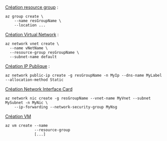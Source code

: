 [Création resource group](https://docs.microsoft.com/en-us/cli/azure/group?view=azure-cli-latest#az-group-create) :  

```console  
az group create \
    --name resGroupName \
    --location ... 
```

[Création Virtual Network](https://docs.microsoft.com/en-us/cli/azure/network/vnet?view=azure-cli-latest#az-network-vnet-create) :  
```console
az network vnet create \
  --name vNetName \
  --resource-group resGroupName \
  --subnet-name default
  ```

[Création IP Publique](https://docs.microsoft.com/en-us/cli/azure/network/public-ip?view=azure-cli-latest#az-network-public-ip-create) :  
```console
az network public-ip create -g resGroupName -n MyIp --dns-name MyLabel --allocation-method Static
```  

[Création Network Interface Card](https://docs.microsoft.com/en-us/cli/azure/network/nic?view=azure-cli-latest#az-network-nic-create)  
```console
az network nic create -g resGroupName --vnet-name MyVnet --subnet MySubnet -n MyNic \
    --ip-forwarding --network-security-group MyNsg
```

[Création VM](https://docs.microsoft.com/en-us/cli/azure/vm?view=azure-cli-latest#az-vm-create)  

```
az vm create --name
             --resource-group
             [...]
```
